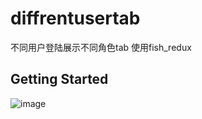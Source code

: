 # diffrentusertab

不同用户登陆展示不同角色tab 使用fish_redux

## Getting Started


![image](https://github.com/shaoting0730/Flutter_learn_demo/blob/master/%E5%85%B6%E4%BB%96/%E6%A1%88%E4%BE%8B/diffrent_user_tab/result.gif) <br/>

